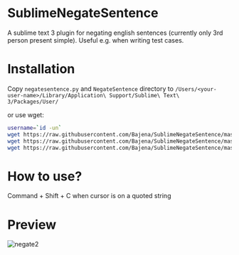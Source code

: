 # SublimeNegateSentence
A sublime text 3 plugin for negating english sentences (currently only 3rd person present simple). Useful e.g. when writing test cases.

# Installation
Copy `negatesentence.py` and `NegateSentence` directory to `/Users/<your-user-name>/Library/Application\ Support/Sublime\ Text\ 3/Packages/User/`

or use wget:
```bash
username=`id -un`
wget https://raw.githubusercontent.com/Bajena/SublimeNegateSentence/master/negatesentence.py -O "/Users/$username/Library/Application Support/Sublime Text 3/Packages/User/negatesentence.py"
wget https://raw.githubusercontent.com/Bajena/SublimeNegateSentence/master/NegateSentence/Default (OSX).sublime-keymap -O "/Users/$username/Library/Application Support/Sublime Text 3/Packages/User/NegateSentence/Default (OSX).sublime-keymap"
wget https://raw.githubusercontent.com/Bajena/SublimeNegateSentence/master/NegateSentence/Main.sublime-menu -O "/Users/$username/Library/Application Support/Sublime Text 3/Packages/User/NegateSentence/Main.sublime-menu"
```


# How to use?
Command + Shift + C when cursor is on a quoted string

# Preview
![negate2](https://user-images.githubusercontent.com/5732023/31322033-a75066ea-ac8f-11e7-83ca-da47313a800f.gif)

